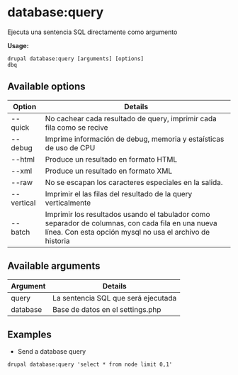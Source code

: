 # database:query
Ejecuta una sentencia SQL directamente como argumento

**Usage:**
```
drupal database:query [arguments] [options]
dbq
```

## Available options
Option | Details
-------|-------------
--quick | No cachear cada resultado de query, imprimir cada fila como se recive
--debug | Imprime información de debug, memoria y estaísticas de uso de CPU
--html | Produce un resultado en formato HTML
--xml | Produce un resultado en formato XML
--raw | No se escapan los caracteres especiales en la salida.
--vertical | Imprimir el las filas del resultado de la query verticalmente
--batch | Imprimir los resultados usando el tabulador como separador de columnas, con cada fila en una nueva línea. Con esta opción mysql no usa el archivo de historia

## Available arguments
Argument | Details
---------|-------------
query | La sentencia SQL que será ejecutada
database | Base de datos en el settings.php

## Examples
* Send a database query
```
drupal database:query 'select * from node limit 0,1'
```
